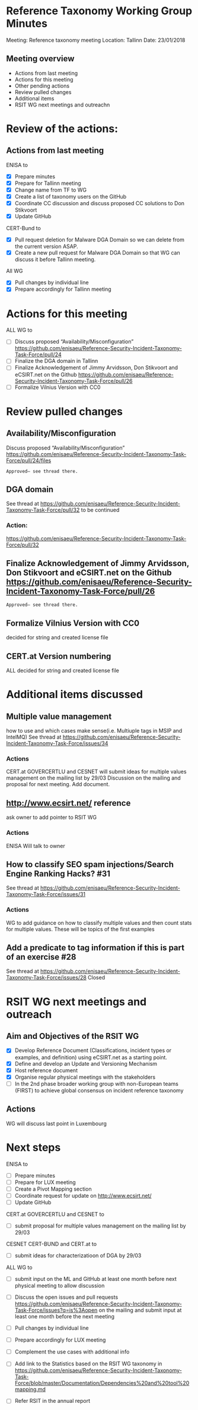 # Reference Taxonomy Working Group Minutes

Meeting: Reference taxonomy meeting Location: Tallinn Date: 23/01/2018
## Meeting overview
- Actions from last meeting
- Actions for this meeting
- Other pending actions
- Review pulled changes
- Additional items
- RSIT WG next meetings and outreachn

# Review of the actions:
## Actions from last meeting

ENISA to 
- [x] Prepare minutes
- [x] Prepare for Tallinn meeting
- [x] Change name from TF to WG
- [x] Create a list of taxonomy users on the GitHub
- [x] Coordinate CC discussion and discuss proposed CC solutions to Don Stikvoort
- [x] Update GitHub

CERT-Bund to
- [x] Pull request deletion for Malware DGA Domain so we can delete from the current version ASAP.
- [x] Create a new pull request for Malware DGA Domain so that WG can discuss it before Tallinn meeting.  

All WG
- [x] Pull changes by individual line
- [x] Prepare accordingly for Tallinn meeting

# Actions for this meeting

ALL WG to
- [ ] Discuss proposed  “Availability/Misconfiguration”  https://github.com/enisaeu/Reference-Security-Incident-Taxonomy-Task-Force/pull/24     
- [ ] Finalize the DGA domain in Tallinn
- [ ] Finalize Acknowledgement of Jimmy Arvidsson, Don Stikvoort and eCSIRT.net on the Github https://github.com/enisaeu/Reference-Security-Incident-Taxonomy-Task-Force/pull/26 
- [ ] Formalize Vilnius Version with CC0

# Review pulled changes

## Availability/Misconfiguration
Discuss proposed  “Availability/Misconfiguration” https://github.com/enisaeu/Reference-Security-Incident-Taxonomy-Task-Force/pull/24/files    
  
    Approved– see thread there.

## DGA domain
See thread at  https://github.com/enisaeu/Reference-Security-Incident-Taxonomy-Task-Force/pull/32 
to be continued 

### Action:
https://github.com/enisaeu/Reference-Security-Incident-Taxonomy-Task-Force/pull/32

## Finalize Acknowledgement of Jimmy Arvidsson, Don Stikvoort and eCSIRT.net on the Github https://github.com/enisaeu/Reference-Security-Incident-Taxonomy-Task-Force/pull/26 
    Approved– see thread there.

## Formalize Vilnius Version with CC0
decided for string and created license file

## CERT.at Version numbering

ALL decided for string and created license file

# Additional items discussed

## Multiple value management
how to use and which cases make sense(i.e. Multiuple tags in MSIP and IntelMQ)
 See thread at https://github.com/enisaeu/Reference-Security-Incident-Taxonomy-Task-Force/issues/34

### Actions
CERT.at	GOVERCERTLU and CESNET will submit ideas for multiple values management on the mailing list by 29/03
Discussion on the mailing and proposal for next meeting. Add document.

## http://www.ecsirt.net/ reference 
ask owner to add pointer to RSIT WG 

### Actions
ENISA Will talk to owner 

## How to classify SEO spam injections/Search Engine Ranking Hacks? #31 

 See thread at https://github.com/enisaeu/Reference-Security-Incident-Taxonomy-Task-Force/issues/31

### Actions
WG to add guidance on how to classify multiple values and then count stats for multiple values. These will be topics of the first examples


## Add a predicate to tag information if this is part of an exercise #28 
 See thread at https://github.com/enisaeu/Reference-Security-Incident-Taxonomy-Task-Force/issues/28 
Closed 

# RSIT WG next meetings and outreach
## Aim and Objectives of the RSIT WG
- [x] Develop Reference Document (Classifications, incident types or examples, and definition) using eCSIRT.net as a starting point.
- [x] Define and develop an Update and Versioning Mechanism
- [x] Host reference document
- [x] Organise regular physical meetings with the stakeholders
- [ ] In the 2nd phase broader working group with non-European teams (FIRST) to achieve global consensus on incident reference taxonomy

## Actions
WG will discuss last point in Luxembourg

# Next steps

ENISA to

- [ ] Prepare minutes
- [ ] Prepare for LUX meeting
- [ ] Create a Pivot Mapping section
- [ ] Coordinate request for update on http://www.ecsirt.net/
- [ ] Update GitHub

CERT.at	GOVERCERTLU and CESNET to
- [ ] submit proposal for multiple values management on the mailing list by 29/03

CESNET CERT-BUND and CERT.at to
- [ ] submit ideas for characterizatioon of DGA by 29/03

ALL WG to
- [ ] submit input on the ML and GitHub at least one month before next physical meeting to allow discussion 
- [ ] Discuss the open issues and pull requests https://github.com/enisaeu/Reference-Security-Incident-Taxonomy-Task-Force/issues?q=is%3Aopen  on the mailing and submit input at least one month before the next meeting 
- [ ] Pull changes by individual line
- [ ] Prepare accordingly for LUX meeting
- [ ] Complement the use cases with additional info 
- [ ] Add link to the Statistics based on the RSIT WG taxonomy in https://github.com/enisaeu/Reference-Security-Incident-Taxonomy-Task-Force/blob/master/Documentation/Dependencies%20and%20tool%20mapping.md 
- [ ] Refer RSIT in the annual report


